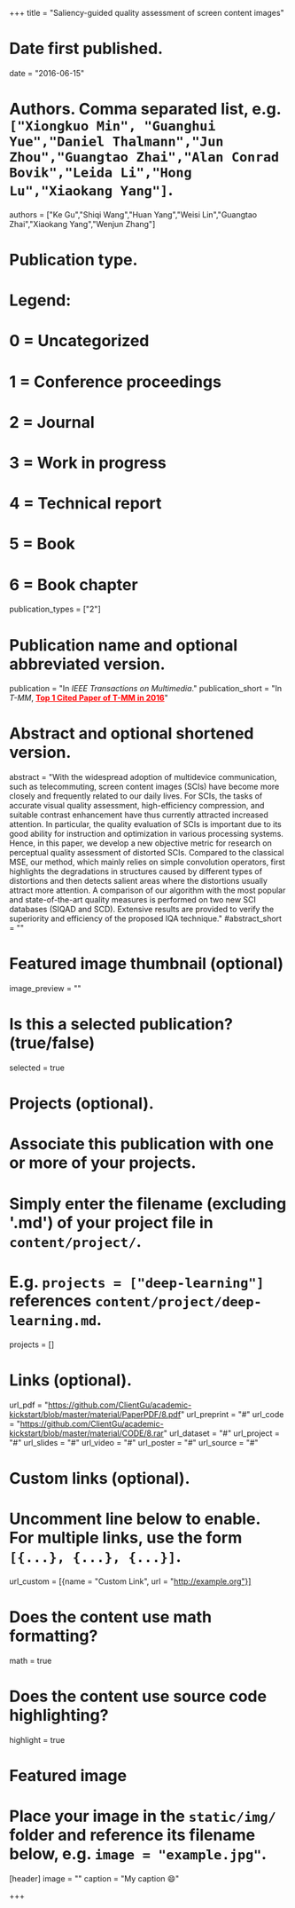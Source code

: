 +++
title = "Saliency-guided quality assessment of screen content images"

# Date first published.
date = "2016-06-15"

# Authors. Comma separated list, e.g. `["Xiongkuo Min", "Guanghui Yue","Daniel Thalmann","Jun Zhou","Guangtao Zhai","Alan Conrad Bovik","Leida Li","Hong Lu","Xiaokang Yang"]`.
authors = ["Ke Gu","Shiqi Wang","Huan Yang","Weisi Lin","Guangtao Zhai","Xiaokang Yang","Wenjun Zhang"]
# Publication type.
# Legend:
# 0 = Uncategorized
# 1 = Conference proceedings
# 2 = Journal
# 3 = Work in progress
# 4 = Technical report
# 5 = Book
# 6 = Book chapter
publication_types = ["2"]

# Publication name and optional abbreviated version.
publication = "In *IEEE Transactions on Multimedia*."
publication_short = "In *T-MM*,  <font color=#FF0000><u>**Top 1 Cited Paper of T-MM in 2016**</u></font>"

# Abstract and optional shortened version.
abstract = "With the widespread adoption of multidevice communication, such as telecommuting, screen content images (SCIs) have become more closely and frequently related to our daily lives. For SCIs, the tasks of accurate visual quality assessment, high-efficiency compression, and suitable contrast enhancement have thus currently attracted increased attention. In particular, the quality evaluation of SCIs is important due to its good ability for instruction and optimization in various processing systems. Hence, in this paper, we develop a new objective metric for research on perceptual quality assessment of distorted SCIs. Compared to the classical MSE, our method, which mainly relies on simple convolution operators, first highlights the degradations in structures caused by different types of distortions and then detects salient areas where the distortions usually attract more attention. A comparison of our algorithm with the most popular and state-of-the-art quality measures is performed on two new SCI databases (SIQAD and SCD). Extensive results are provided to verify the superiority and efficiency of the proposed IQA technique."
#abstract_short = ""

# Featured image thumbnail (optional)
image_preview = ""

# Is this a selected publication? (true/false)
selected = true

# Projects (optional).
#   Associate this publication with one or more of your projects.
#   Simply enter the filename (excluding '.md') of your project file in `content/project/`.
#   E.g. `projects = ["deep-learning"]` references `content/project/deep-learning.md`.
projects = []

# Links (optional).
url_pdf = "https://github.com/ClientGu/academic-kickstart/blob/master/material/PaperPDF/8.pdf"
url_preprint = "#"
url_code = "https://github.com/ClientGu/academic-kickstart/blob/master/material/CODE/8.rar"
url_dataset = "#"
url_project = "#"
url_slides = "#"
url_video = "#"
url_poster = "#"
url_source = "#"

# Custom links (optional).
#   Uncomment line below to enable. For multiple links, use the form `[{...}, {...}, {...}]`.
 url_custom = [{name = "Custom Link", url = "http://example.org"}]

# Does the content use math formatting?
math = true

# Does the content use source code highlighting?
highlight = true

# Featured image
# Place your image in the `static/img/` folder and reference its filename below, e.g. `image = "example.jpg"`.
[header]
image = ""
caption = "My caption 😄"

+++
